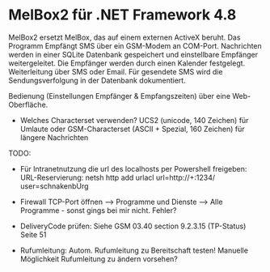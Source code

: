 ﻿# MelBox2 für .NET Framework 4.8

MelBox2 ersetzt MelBox, das auf einem externen ActiveX beruht.
Das Programm Empfängt SMS über ein GSM-Modem an COM-Port.
Nachrichten werden in einer SQLite Datenbank gespeichert und einstellbare Empfänger weitergeleitet.
Die Empfänger werden durch einen Kalender festgelegt. Weiterleitung über SMS oder Email. 
Für gesendete SMS wird die Sendungsverfolgung in der Datenbank dokumentiert.

Bedienung (Einstellungen Empfänger & Empfangszeiten) über eine Web-Oberfläche.

-	Welches Characterset verwenden? UCS2 (unicode, 140 Zeichen) für Umlaute oder GSM-Characterset (ASCII + Spezial, 160 Zeichen) für längere Nachrichten

TODO: 
-	Für Intranetnutzung die url des localhosts per Powershell freigeben:
	URL-Reservierung:
	netsh http add urlacl url=http://+:1234/ user=schnakenbUrg

-	Firewall TCP-Port öffnen --> Programme und Dienste --> Alle Programme - sonst gings bei mir nicht. Fehler?

-	DeliveryCode prüfen: Siehe GSM 03.40 section 9.2.3.15 (TP-Status) Seite 51

-	Rufumleitung:	Autom. Rufumleitung zu Bereitschaft testen! 
					Manuelle Möglichkeit Rufumleitung zu ändern vorsehen?